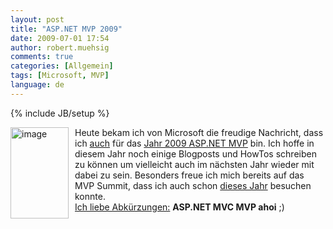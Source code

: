 ```yaml
---
layout: post
title: "ASP.NET MVP 2009"
date: 2009-07-01 17:54
author: robert.muehsig
comments: true
categories: [Allgemein]
tags: [Microsoft, MVP]
language: de
---
```

{% include JB/setup %}
<p><a href="{{BASE_PATH}}/assets/wp-images/image770.png"><img style="border-right: 0px; border-top: 0px; margin: 0px 10px 0px 0px; border-left: 0px; border-bottom: 0px" height="146" alt="image" src="{{BASE_PATH}}/assets/wp-images/image-thumb748.png" width="93" align="left" border="0"></a>Heute bekam ich von Microsoft die freudige Nachricht, dass ich <a href="{{BASE_PATH}}/2008/07/02/aspnetasp-mvp-award/">auch</a> für das <a href="https://mvp.support.microsoft.com/profile/Robert.Muehsig">Jahr 2009 ASP.NET MVP</a> bin. Ich hoffe in diesem Jahr noch einige Blogposts und HowTos schreiben zu können um vielleicht auch im nächsten Jahr wieder mit dabei zu sein. Besonders freue ich mich bereits auf das MVP Summit, dass ich auch schon <a href="{{BASE_PATH}}/2009/03/09/rckblick-mvp-global-summit-2009/">dieses Jahr</a> besuchen konnte. <br><u>Ich liebe Abkürzungen:</u> <strong>ASP.NET MVC MVP ahoi</strong> ;)</p>
